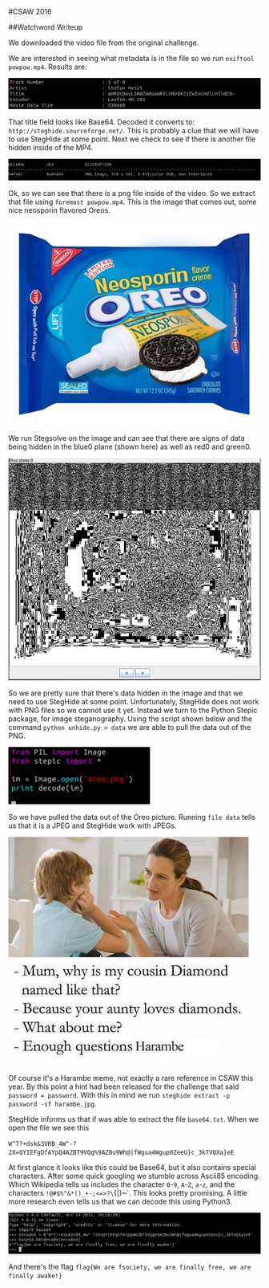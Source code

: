 #CSAW 2016

##Watchword Writeup

We downloaded the video file from the original challenge.

We are interested in seeing what metadata is in the file so we run `exiftool powpow.mp4`. Results are:

![exiftool powpow.mp4](https://github.com/Fauer4Effect/write-ups/blob/master/screencaps/exiftool.png)

That title field looks like Base64. Decoded it converts to: `http://steghide.sourceforge.net/`. This is probably a clue that we will have to use StegHide at some point.
Next we check to see if there is another file hidden inside of the MP4. 

![powpow.mp4 binwalk](https://github.com/Fauer4Effect/write-ups/blob/master/screencaps/binwalk_powpow.png)

Ok, so we can see that there is a png file inside of the video. So we extract that file using `foremost powpow.mp4`.
This is the image that comes out, some nice neosporin flavored Oreos.

![oreos](https://github.com/Fauer4Effect/write-ups/blob/master/screencaps/oreo.png)

We run Stegsolve on the image and can see that there are signs of data being hidden in the blue0 plane (shown here) as well as red0 and green0. 

![stegsolve](https://github.com/Fauer4Effect/write-ups/blob/master/screencaps/stegsolve_oreo.PNG)

So we are pretty sure that there's data hidden in the image and that we need to use StegHide at some point. Unfortunately, StegHide does not work with PNG files so we cannot use it yet.
Instead we turn to the Python Stepic package, for image steganography. Using the script shown below and the command `python unhide.py > data` we are able to pull the data out of the PNG.

![unhide.py](https://github.com/Fauer4Effect/write-ups/blob/master/screencaps/unhide.png)

So we have pulled the data out of the Oreo picture. Running `file data` tells us that it is a JPEG and StegHide work with JPEGs.

![harambe](https://github.com/Fauer4Effect/write-ups/blob/master/screencaps/harambe.jpg)

Of course it's a Harambe meme, not exactly a rare reference in CSAW this year. By this point a hint had been released for the challenge that said `password = password`.
With this in mind we run `steghide extract -p password -sf harambe.jpg`.

StegHide informs us that if was able to extract the file `base64.txt`. When we open the file we see this

`W^7?+dsk&3VRB_4W^-?2X=QYIEFgDfAYpQ4AZBT9VQg%9AZBu9Wh@|fWgua4Wgup0ZeeU}c_3kTVQXa}eE`

At first glance it looks like this could be Base64, but it also contains special characters. After some quick googling we stumble across Ascii85 encoding. Which Wikipedia tells us includes the character `0`-`9`, `A`-`Z`, `a`-`z`, and the characters `!@#$%^&*()_+-;<=>?\`{|}~`. This looks pretty promising. A little more research even tells us that we can decode this using Python3.

![base85decode](https://github.com/Fauer4Effect/write-ups/blob/master/screencaps/base85_decode.png)

And there's the flag `flag{We are fsociety, we are finally free, we are finally awake!}`